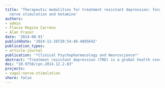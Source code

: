 ```yaml
---
title: 'Therapeutic modalities for treatment resistant depression: focus on vagal
  nerve stimulation and ketamine'
authors:
- admin
- Flavia Regina Carreno
- Alan Frazer
date: '2014-08-01'
publishDate: '2024-12-26T20:54:40.480564Z'
publication_types:
- article-journal
publication: '*Clinical Psychopharmacology and Neuroscience*'
abstract: "Treatment resistant depression (TRD) is a global health concern affecting a large proportion of depressed patients who then require novel therapeutic options. One such treatment option that has received some attention in the past several years is vagal nerve stimulation (VNS). The present review briefly describes the relevance of this treatment in the light of other existing pharmacological and non-pharmacological options. It then summarizes clinical findings with respect to the efficacy of VNS. The anatomical rationale for its efficacy and other potential mechanisms of its antidepressant effects as compared to those employed by classical antidepressant drugs are discussed. VNS has been approved in some countries and has been used for patients with TRD for quite some time. A newer, fast-acting, non-invasive pharmacological option called ketamine is currently in the limelight with reference to TRD. This drug is currently in the investigational phase but shows promise. The clinical and preclinical findings related to ketamine have also been summarized and compared with those for VNS. The role of neurotrophin factors, specifically brain derived neurotrophic factor and its receptor, in the beneficial effects of both VNS and ketamine have been highlighted. It can be concluded that both these therapeutic modalities, while effective, need further research that can reveal specific targets for intervention by novel drugs and address concerns related to side-effects, especially those seen with ketamine."
doi: "10.9758/cpn.2014.12.2.83"
projects:
- vagal-nerve-stimulation
share: false
---
```

